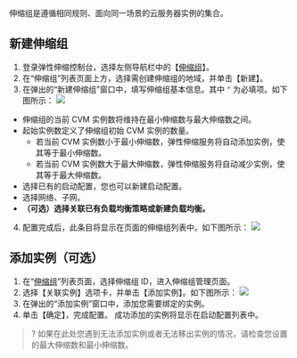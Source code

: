 伸缩组是遵循相同规则、面向同一场景的云服务器实例的集合。

## 新建伸缩组
1. 登录弹性伸缩控制台，选择左侧导航栏中的【[伸缩组](https://console.cloud.tencent.com/autoscaling/group)】。
2. 在“伸缩组”列表页面上方，选择需创建伸缩组的地域，并单击【新建】。
3. 在弹出的“新建伸缩组”窗口中，填写伸缩组基本信息。其中 <label style="color:#e1504a;">*</label> 为必填项。如下图所示：
![](https://main.qcloudimg.com/raw/8b12685173a51c41eecdf35c9bd3282b.png)
 - 伸缩组的当前 CVM 实例数将维持在最小伸缩数与最大伸缩数之间。
 - 起始实例数定义了伸缩组初始 CVM 实例的数量。
	- 若当前 CVM 实例数小于最小伸缩数，弹性伸缩服务将自动添加实例，使其等于最小伸缩数。
	- 若当前 CVM 实例数大于最大伸缩数，弹性伸缩服务将自动减少实例，使其等于最大伸缩数。
 - 选择已有的启动配置，您也可以新建启动配置。
 - 选择网络、子网。
 - **（可选）选择关联已有负载均衡策略或新建负载均衡。**
4. 配置完成后，此条目将显示在页面的伸缩组列表中。如下图所示：
![](https://main.qcloudimg.com/raw/82426e49161530ea7bc4e2ec061e2a62.png)


## 添加实例（可选）
1. 在“[伸缩组](https://console.cloud.tencent.com/autoscaling/group)”列表页面，选择伸缩组 ID，进入伸缩组管理页面。
2. 选择【关联实例】选项卡，并单击【添加实例】。如下图所示：
![](https://main.qcloudimg.com/raw/1cc64677504fd861c08cae0522852b50.png)
3. 在弹出的“添加实例”窗口中，添加您需要绑定的实例。
4. 单击【确定】，完成配置。
成功添加的实例将显示在启动配置列表中。
>? 如果在此处您遇到无法添加实例或者无法移出实例的情况，请检查您设置的最大伸缩数和最小伸缩数。
